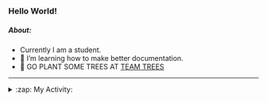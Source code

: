 ### Hello World!

##### About:
- Currently I am a student.
- 🌱 I’m learning how to make better documentation.
- 🌱 GO PLANT SOME TREES AT [TEAM TREES](https://teamtrees.org/)

---
<details>
  <summary>:zap: My Activity:</summary>
  
<!--START_SECTION:waka-->
![Code Time](http://img.shields.io/badge/Code%20Time-1%2C115%20hrs%2047%20mins-blue)

**I'm a Night 🦉** 

```text
🌞 Morning                1478 commits        ██░░░░░░░░░░░░░░░░░░░░░░░   09.46 % 
🌆 Daytime                5387 commits        █████████░░░░░░░░░░░░░░░░   34.47 % 
🌃 Evening                4467 commits        ███████░░░░░░░░░░░░░░░░░░   28.59 % 
🌙 Night                  4295 commits        ███████░░░░░░░░░░░░░░░░░░   27.48 % 
```
📅 **I'm Most Productive on Wednesday** 

```text
Monday                   2312 commits        ████░░░░░░░░░░░░░░░░░░░░░   14.79 % 
Tuesday                  1944 commits        ███░░░░░░░░░░░░░░░░░░░░░░   12.44 % 
Wednesday                3732 commits        ██████░░░░░░░░░░░░░░░░░░░   23.88 % 
Thursday                 2021 commits        ███░░░░░░░░░░░░░░░░░░░░░░   12.93 % 
Friday                   1532 commits        ██░░░░░░░░░░░░░░░░░░░░░░░   09.80 % 
Saturday                 1406 commits        ██░░░░░░░░░░░░░░░░░░░░░░░   09.00 % 
Sunday                   2680 commits        ████░░░░░░░░░░░░░░░░░░░░░   17.15 % 
```


📊 **This Week I Spent My Time On** 

```text
🔥 Editors: 
VS Code                  4 hrs 27 mins       █████████████████████████   100.00 % 

🐱‍💻 Projects: 
praise                   4 hrs 1 min         ███████████████████████░░   90.22 % 
recurring-call-reminder  24 mins             ██░░░░░░░░░░░░░░░░░░░░░░░   09.02 % 
CSF22                    2 mins              ░░░░░░░░░░░░░░░░░░░░░░░░░   00.75 % 
ai                       0 secs              ░░░░░░░░░░░░░░░░░░░░░░░░░   00.01 % 
```


 Last Updated on 05/05/2023 12:08:33 UTC
<!--END_SECTION:waka-->
</details>
